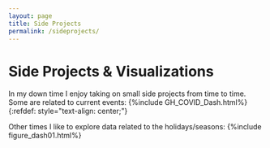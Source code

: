 ```yaml
---
layout: page
title: Side Projects
permalink: /sideprojects/
---
```

<h1>Side Projects & Visualizations</h1>
In my down time I enjoy taking on small side projects from time to time. Some are related to current events:
{%include GH_COVID_Dash.html%}{:refdef: style="text-align: center;"}


Other times I like to explore data related to the holidays/seasons:
{%include figure_dash01.html%}
